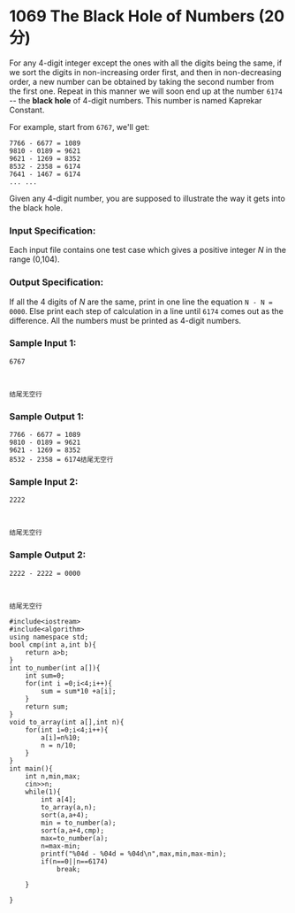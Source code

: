 # 1069 The Black Hole of Numbers (20 分)

For any 4-digit integer except the ones with all the digits being the same, if we sort the digits in non-increasing order first, and then in non-decreasing order, a new number can be obtained by taking the second number from the first one. Repeat in this manner we will soon end up at the number `6174` -- the **black hole** of 4-digit numbers. This number is named Kaprekar Constant.

For example, start from `6767`, we'll get:

```
7766 - 6677 = 1089
9810 - 0189 = 9621
9621 - 1269 = 8352
8532 - 2358 = 6174
7641 - 1467 = 6174
... ...
```

Given any 4-digit number, you are supposed to illustrate the way it gets into the black hole.

### Input Specification:

Each input file contains one test case which gives a positive integer *N* in the range (0,104).

### Output Specification:

If all the 4 digits of *N* are the same, print in one line the equation `N - N = 0000`. Else print each step of calculation in a line until `6174` comes out as the difference. All the numbers must be printed as 4-digit numbers.

### Sample Input 1:

```in
6767



结尾无空行
```

### Sample Output 1:

```out
7766 - 6677 = 1089
9810 - 0189 = 9621
9621 - 1269 = 8352
8532 - 2358 = 6174结尾无空行
```

### Sample Input 2:

```in
2222



结尾无空行
```

### Sample Output 2:

```out
2222 - 2222 = 0000



结尾无空行
```

```
#include<iostream>
#include<algorithm>
using namespace std;
bool cmp(int a,int b){
    return a>b;
}
int to_number(int a[]){
    int sum=0;
    for(int i =0;i<4;i++){
        sum = sum*10 +a[i];
    }
    return sum;
}
void to_array(int a[],int n){
    for(int i=0;i<4;i++){
        a[i]=n%10;
        n = n/10;
    }
}
int main(){
    int n,min,max;
    cin>>n;
    while(1){
        int a[4];
        to_array(a,n);
        sort(a,a+4);
        min = to_number(a);
        sort(a,a+4,cmp);
        max=to_number(a);
        n=max-min;
        printf("%04d - %04d = %04d\n",max,min,max-min);
        if(n==0||n==6174)
            break;
           
    }
    
}
```

